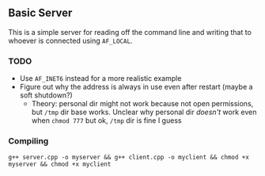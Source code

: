 ## Basic Server

This is a simple server for reading off the command line and writing that to whoever is connected using `AF_LOCAL`. 

### TODO
* Use `AF_INET6` instead for a more realistic example
* Figure out why the address is always in use even after restart (maybe a soft shutdown?)
    * Theory: personal dir might not work because not open permissions, but `/tmp` dir base works. Unclear why personal dir _doesn't_ work even when `chmod 777` but ok, `/tmp` dir is fine I guess

### Compiling

```shell
g++ server.cpp -o myserver && g++ client.cpp -o myclient && chmod +x myserver && chmod +x myclient
```


